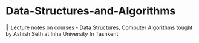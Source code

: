 # Data-Structures-and-Algorithms
📒 Lecture notes on courses - Data Structures, Computer Algorithms tought by Ashish Seth at Inha University In Tashkent
